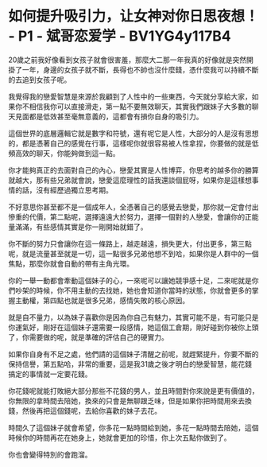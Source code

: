 # 如何提升吸引力，让女神对你日思夜想！ - P1 - 斌哥恋爱学 - BV1YG4y117B4

20歲之前我好像看到女孩子就會很害羞，那麼大二那一年我真的好像就是突然開掛了一年，身邊的女孩子就不斷，長得也不帥也沒什麼錢，憑什麼我可以持續不斷的去追到女孩子呢。

我覺得我的戀愛智慧是來源於我顧到了人性中的一些東西，今天就分享給大家，如果你不相信我你可以直接滑走，第一點不要無效聊天，其實我們跟妹子大多數的聊天見面都是低效甚至毫無意義的，這都會有損你自身的吸引力。

這個世界的底層邏輯它就是數字和符號，還有呢它是人性，大部分的人是沒有思想的，都是憑著自己的感覺在行事，這樣呢你就很容易被人性拿捏，你要做的就是低頻高效的聊天，你能夠做到這一點。

你才能夠真正的去面對自己的內心，戀愛其實是人性博弈，你思考的越多你的勝算就越大，那有些兄弟就會說，戀愛這麼理性的話我還談個屁呀，如果你是這樣想事情的話，沒有經歷過獨立思考期。

不好意思你甚至都不是一個成年人，全憑著自己的感覺去戀愛，那你就一定會付出慘重的代價，第二點呢，選擇遠遠大於努力，選擇一個對的人戀愛，會讓你的正能量滿滿，有些感情其實是你一剛開始就錯了。

你不斷的努力只會讓你在這一條路上，越走越遠，損失更大，付出更多，第三點呢，就是流量甚至就是一切，這一點很多兄弟他想不到哈，如果你是人群中的一個焦點，那麼你就會自動的帶有主角光環。

你的一舉一動都會牽動這個妹子的心，一來呢可以讓她競爭感十足，二來呢就是你們吵架的時候，你不用主動的去找她，她也會知道你當時的狀態，你就會更多的掌握主動權，第四點也就是很多兄弟，感情失敗的核心原因。

就是自不量力，以為妹子喜歡你是因為你自己有魅力，其實可能不是，有可能只是你運氣好，剛好在這個妹子還需要一段感情，她這個工倉期，剛好碰到你被你上頭了，你需要做的呢，就是準確的評估自己的硬實力。

如果你自身有不足之處，他們請的這個妹子清醒之前呢，就趕緊提升，你要不斷的保持信譽，第五點哈，非常的重要，這是我31歲之後才明白的戀愛智慧，能花錢搞定的事情就一定要花錢。

你花錢呢就能打敗絕大部分那些不花錢的男人，並且時間對你來說是更有價值的，你無限的拿時間去陪她，換來的只會是無聊跟乏味，但是如果你把時間用來去換錢，然後再把這個錢呢，去給你喜歡的妹子去花。

時間久了這個妹子就會希望，你多花一點時間給到她，多花一點時間去陪她，這個時候你的時間再花在她身上，她就會更加的珍惜，你上次五點你做到了。

你也會變得特別的會跑溜。